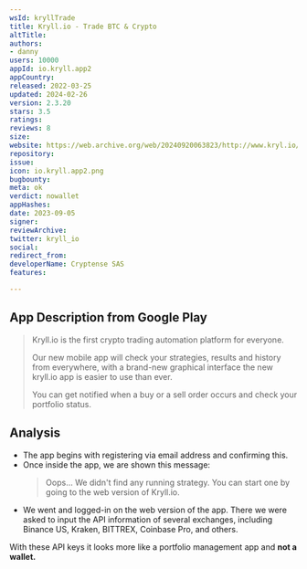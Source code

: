 ```yaml
---
wsId: kryllTrade
title: Kryll.io - Trade BTC & Crypto
altTitle: 
authors:
- danny
users: 10000
appId: io.kryll.app2
appCountry: 
released: 2022-03-25
updated: 2024-02-26
version: 2.3.20
stars: 3.5
ratings: 
reviews: 8
size: 
website: https://web.archive.org/web/20240920063823/http://www.kryl.io/
repository: 
issue: 
icon: io.kryll.app2.png
bugbounty: 
meta: ok
verdict: nowallet
appHashes: 
date: 2023-09-05
signer: 
reviewArchive: 
twitter: kryll_io
social: 
redirect_from: 
developerName: Cryptense SAS
features: 

---
```


## App Description from Google Play

> Kryll.io is the first crypto trading automation platform for everyone.
>
> Our new mobile app will check your strategies, results and history from everywhere, with a brand-new graphical interface the new kryll.io app is easier to use than ever.
>
> You can get notified when a buy or a sell order occurs and check your portfolio status.

## Analysis 

- The app begins with registering via email address and confirming this. 
- Once inside the app, we are shown this message:
  > Oops... We didn't find any running strategy. You can start one by going to the web version of Kryll.io. 
- We went and logged-in on the web version of the app. There we were asked to input the API information of several exchanges, including Binance US, Kraken, BITTREX, Coinbase Pro, and others.

With these API keys it looks more like a portfolio management app and **not a wallet.** 
